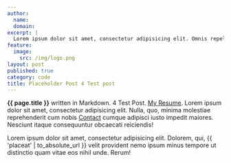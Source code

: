 ```yaml
---
author:
  name:
  domain:
excerpt: |
  Lorem ipsum dolor sit amet, consectetur adipisicing elit. Omnis repellendus iure nemo. Cum, perferendis, fugit, quaerat necessitatibus voluptatibus sapiente vero magnam similique sit neque natus.
feature:
  image:
    src: /img/logo.png
layout: post
published: true
category: code
title: Placeholder Post 4 Test post
---
```


**{{ page.title }}** written in Markdown. 4 Test Post. [My Resume](/resume/). Lorem ipsum dolor sit amet, consectetur adipisicing elit. Nulla, quo, minima molestiae reprehenderit cum nobis [Contact](/contact/) cumque adipisci iusto impedit maiores. Nesciunt itaque consequuntur obcaecati reiciendis!

Lorem ipsum dolor sit amet, consectetur adipisicing elit. Dolorem, qui, {{ 'placeat' | to_absolute_url }} velit provident nemo ipsum minus tempore ut distinctio quam vitae eos nihil unde. Rerum!
